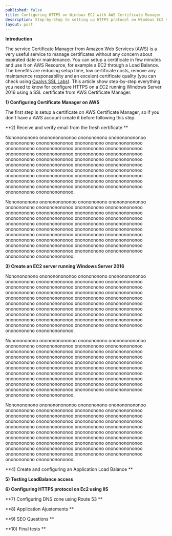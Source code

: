 ```yaml
---
published: false
title: Configuring HTTPS on Windows EC2 with AWS Certificate Manager
description: Step-by-Step to setting up HTTPS protocol on Windows EC2 server using AWS Certificate Manager
layout: post
---
```

**Introduction**

The service Certificate Manager from Amazon Web Services (AWS) is a very useful service to manage certificates without any concern about expirated date or maintenance.
You can setup a certificate in few minutes and use it on AWS Resource, for example a EC2 through a Load Balance. The benefits are reducing setup time, low certificate costs,
remove any maintanence responsability and an excelent certificate quality (you can check using [Qualys SSL Labs](https://www.ssllabs.com/)).
This article show step-by-step everything you need to know for configure HTTPS on a EC2 running Windows Server 2016 using a SSL certificate from AWS Certificate Manager.


**1) Configuring Certificate Manager on AWS**

The first step is setup a certificate on AWS Certificate Manager, so if you don't have a AWS account create it before following this step.


**2) Receive and verify email from the fresh certificate **

Nononononono ononononononoo ononononono ononononononoo ononononono ononononononoo ononononono ononononononoo ononononono ononononononoo ononononono ononononononoo ononononono ononononononoo ononononono ononononononoo ononononono ononononononoo ononononono ononononononoo ononononono ononononononoo ononononono ononononononoo ononononono ononononononoo ononononono ononononononoo ononononono ononononononoo ononononono ononononononoo ononononono ononononononoo ononononono ononononononoo ononononono ononononononoo ononononono ononononononoo ononononono ononononononoo.


Nononononono ononononononoo ononononono ononononononoo ononononono ononononononoo ononononono ononononononoo ononononono ononononononoo ononononono ononononononoo ononononono ononononononoo ononononono ononononononoo ononononono ononononononoo ononononono ononononononoo ononononono ononononononoo ononononono ononononononoo ononononono ononononononoo ononononono ononononononoo ononononono ononononononoo ononononono ononononononoo ononononono ononononononoo ononononono ononononononoo ononononono ononononononoo ononononono ononononononoo ononononono ononononononoo.


**3) Create an EC2 server running Windows Server 2016**


Nononononono ononononononoo ononononono ononononononoo ononononono ononononononoo ononononono ononononononoo ononononono ononononononoo ononononono ononononononoo ononononono ononononononoo ononononono ononononononoo ononononono ononononononoo ononononono ononononononoo ononononono ononononononoo ononononono ononononononoo ononononono ononononononoo ononononono ononononononoo ononononono ononononononoo ononononono ononononononoo ononononono ononononononoo ononononono ononononononoo ononononono ononononononoo ononononono ononononononoo ononononono ononononononoo.


Nononononono ononononononoo ononononono ononononononoo ononononono ononononononoo ononononono ononononononoo ononononono ononononononoo ononononono ononononononoo ononononono ononononononoo ononononono ononononononoo ononononono ononononononoo ononononono ononononononoo ononononono ononononononoo ononononono ononononononoo ononononono ononononononoo ononononono ononononononoo ononononono ononononononoo ononononono ononononononoo ononononono ononononononoo ononononono ononononononoo ononononono ononononononoo ononononono ononononononoo ononononono ononononononoo.

Nononononono ononononononoo ononononono ononononononoo ononononono ononononononoo ononononono ononononononoo ononononono ononononononoo ononononono ononononononoo ononononono ononononononoo ononononono ononononononoo ononononono ononononononoo ononononono ononononononoo ononononono ononononononoo ononononono ononononononoo ononononono ononononononoo ononononono ononononononoo ononononono ononononononoo ononononono ononononononoo ononononono ononononononoo ononononono ononononononoo ononononono ononononononoo ononononono ononononononoo ononononono ononononononoo.

**4) Create and configuring an Application Load Balance **

**5) Testing LoadBalance access**

**6) Configuring HTTPS protocol on Ec2 using IIS**

**7) Configuring DNS zone using Route 53 **

**8) Application Ajustements **

**9) SEO Questions **

**10) Final tests **








 


